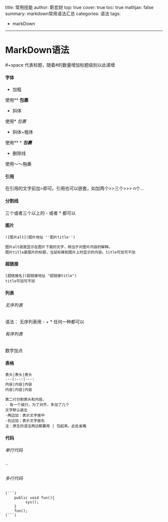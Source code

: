title: 常用技能
author: 靳宏财
top: true
cover: true
toc: true
mathjax: false
summary: markdown常用语法汇总
categories: 语法
tags:

  - markDown

---

# MarkDown语法

#+space 代表标题，随着#的数量增加标题级别以此递增

#### 字体

- 加粗

使用**  **包裹**

* 斜体

使用*    *包裹*

* 斜体+粗体

使用** *   ***包裹***

* 删除线

使用～～~~包裹~~

#### 引用

在引用的文字前加>即可。引用也可以嵌套，如加两个>>三个>>>
n个...

#### 分割线

三个或者三个以上的 - 或者 * 都可以

#### 图片

```
![图片alt](图片地址 ''图片title'')

图片alt就是显示在图片下面的文字，相当于对图片内容的解释。
图片title是图片的标题，当鼠标移到图片上时显示的内容。title可加可不加
```

#### 超链接

```
[超链接名](超链接地址 "超链接title")
title可加可不加
```

#### 列表

###### 无序列表

语法：
无序列表用 - + * 任何一种都可以

###### 有序列表

数字加点

#### 表格

```
表头|表头|表头
---|:--:|---:
内容|内容|内容
内容|内容|内容

第二行分割表头和内容。
- 有一个就行，为了对齐，多加了几个
文字默认居左
-两边加：表示文字居中
-右边加：表示文字居右
注：原生的语法两边都要用 | 包起来。此处省略
```

#### 代码

###### 单行代码

``

###### 多行代码

```
(```)
    public void fun(){
         sys();
    }
    fun();
(```)
```